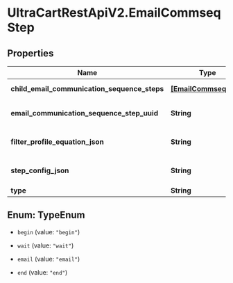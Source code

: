 # UltraCartRestApiV2.EmailCommseqStep

## Properties
Name | Type | Description | Notes
------------ | ------------- | ------------- | -------------
**child_email_communication_sequence_steps** | [**[EmailCommseqStep]**](EmailCommseqStep.md) | Array of child steps | [optional] 
**email_communication_sequence_step_uuid** | **String** | Email commseq step UUID | [optional] 
**filter_profile_equation_json** | **String** | Filter profile equation JSON | [optional] 
**step_config_json** | **String** | Arbitrary Configuration for a step | [optional] 
**type** | **String** | Type of step | [optional] 


<a name="TypeEnum"></a>
## Enum: TypeEnum


* `begin` (value: `"begin"`)

* `wait` (value: `"wait"`)

* `email` (value: `"email"`)

* `end` (value: `"end"`)




